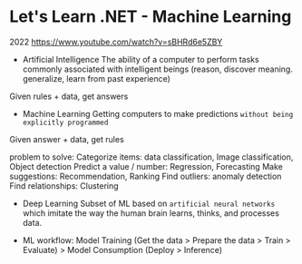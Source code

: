 # Let's Learn .NET - Machine Learning  
2022
https://www.youtube.com/watch?v=sBHRd6e5ZBY

- Artificial Intelligence
The ability of a computer to perform tasks commonly associated with intelligent beings (reason, discover
meaning. generalize, learn from past experience)

Given rules + data, get answers

- Machine Learning
Getting computers to make predictions `without being explicitly programmed`

Given answer + data, get rules

problem to solve:
Categorize items: data classification, Image classification, Object detection
Predict a value / number: Regression, Forecasting
Make suggestions: Recommendation, Ranking
Find outliers: anomaly detection
Find relationships: Clustering


- Deep Learning
Subset of ML based on `artificial neural networks` which imitate the way the human brain learns, thinks, and
processes data.


- ML workflow:
Model Training (Get the data > Prepare the data > Train > Evaluate) > Model Consumption (Deploy > Inference)

 

